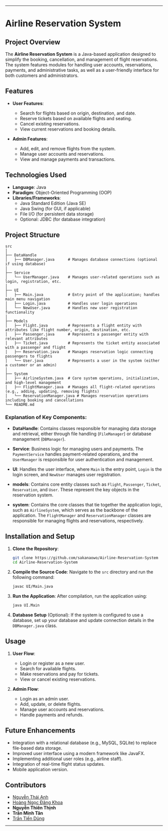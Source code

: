 
---

# Airline Reservation System

## Project Overview

The **Airline Reservation System** is a Java-based application designed to simplify the booking, cancellation, and management of flight reservations. The system features modules for handling user accounts, reservations, payments, and administrative tasks, as well as a user-friendly interface for both customers and administrators.

## Features

- **User Features**:
    - Search for flights based on origin, destination, and date.
    - Reserve tickets based on available flights and seating.
    - Cancel existing reservations.
    - View current reservations and booking details.

- **Admin Features**:
    - Add, edit, and remove flights from the system.
    - Manage user accounts and reservations.
    - View and manage payments and transactions.

## Technologies Used

- **Language**: Java
- **Paradigm**: Object-Oriented Programming (OOP)
- **Libraries/Frameworks**:
    - Java Standard Edition (Java SE)
    - Java Swing (for GUI, if applicable)
    - File I/O (for persistent data storage)
    - Optional: JDBC (for database integration)

## Project Structure

```
src
│
├── DataHandle
│   ├── DBManager.java      # Manages database connections (optional if using database)
│
├── Service
│   └── UserManager.java    # Manages user-related operations such as login, registration, etc.
│
├── UI
│   ├── Main.java           # Entry point of the application; handles main menu navigation
│   ├── Login.java          # Handles user login operations
│   └── NewUser.java        # Handles new user registration functionality
│
├── Models
│   ├── Flight.java         # Represents a flight entity with attributes like flight number, origin, destination, etc.
│   ├── Passenger.java      # Represents a passenger entity with relevant attributes
│   ├── Ticket.java         # Represents the ticket entity associated with a passenger and flight
│   ├── Reservation.java    # Manages reservation logic connecting passengers to flights
│   └── User.java           # Represents a user in the system (either a customer or an admin)
│
├── System
│   ├── AirlineSystem.java  # Core system operations, initialization, and high-level management
│   ├── FlightManager.java  # Manages all flight-related operations (e.g., adding, updating, removing flights)
│   └── ReservationManager.java # Manages reservation operations including booking and cancellations
└── README.md
```

### Explanation of Key Components:

- **DataHandle**: Contains classes responsible for managing data storage and retrieval, either through file handling (`FileManager`) or database management (`DBManager`).

- **Service**: Business logic for managing users and payments. The `PaymentService` handles payment-related operations, and the `UserManager` is responsible for user authentication and management.

- **UI**: Handles the user interface, where `Main` is the entry point, `Login` is the login screen, and `NewUser` manages user registration.

- **models**: Contains core entity classes such as `Flight`, `Passenger`, `Ticket`, `Reservation`, and `User`. These represent the key objects in the reservation system.

- **system**: Contains the core classes that tie together the application logic, such as `AirlineSystem`, which serves as the backbone of the application. The `FlightManager` and `ReservationManager` classes are responsible for managing flights and reservations, respectively.

## Installation and Setup

1. **Clone the Repository**:
   ```bash
   git clone https://github.com/sakanaowo/Airline-Reservation-System
   cd Airline-Reservation-System
   ```

2. **Compile the Source Code**:
   Navigate to the `src` directory and run the following command:
   ```bash
   javac UI/Main.java
   ```

3. **Run the Application**:
   After compilation, run the application using:
   ```bash
   java UI.Main
   ```

4. **Database Setup** (Optional):
   If the system is configured to use a database, set up your database and update connection details in the `DBManager.java` class.

## Usage

1. **User Flow**:
    - Login or register as a new user.
    - Search for available flights.
    - Make reservations and pay for tickets.
    - View or cancel existing reservations.

2. **Admin Flow**:
    - Login as an admin user.
    - Add, update, or delete flights.
    - Manage user accounts and reservations.
    - Handle payments and refunds.

## Future Enhancements

- Integration with a relational database (e.g., MySQL, SQLite) to replace file-based data storage.
- Improved user interface using a modern framework like JavaFX.
- Implementing additional user roles (e.g., airline staff).
- Integration of real-time flight status updates.
- Mobile application version.

## Contributors

- [Nguyễn Thái Anh](https://github.com/sakanaowo)
- [Hoàng Ngọc Đăng Khoa](https://github.com/Solozyyy)
- **Nguyễn Thiên Thịnh**
- **Trần Minh Tân**
- [Trần Tiến Dũng](https://github.com/DungHieu2319)
---
